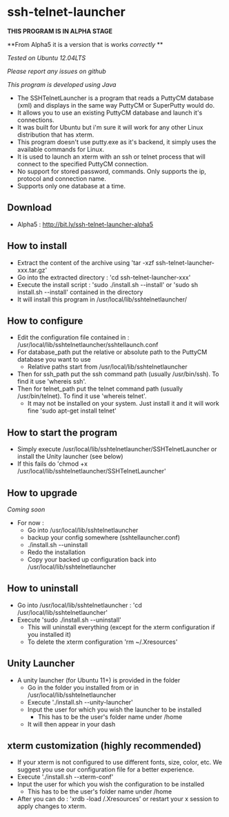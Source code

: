 # ssh-telnet-launcher #

**THIS PROGRAM IS IN ALPHA STAGE**

**From Alpha5 it is a version that is works *correctly* **

*Tested on Ubuntu 12.04LTS*

*Please report any issues on github*

*This program is developed using Java*

  - The SSHTelnetLauncher is a program that reads a PuttyCM database (xml) and displays in the same way PuttyCM or SuperPutty would do.
  - It allows you to use an existing PuttyCM database and launch it's connections.
  - It was built for Ubuntu but i'm sure it will work for any other Linux distribution that has xterm.
  - This program doesn't use putty.exe as it's backend, it simply uses the available commands for Linux.
  - It is used to launch an xterm with an ssh or telnet process that will connect to the specified PuttyCM connection.
  - No support for stored password, commands. Only supports the ip, protocol and connection name.
  - Supports only one database at a time.

## Download ##
  - Alpha5 : http://bit.ly/ssh-telnet-launcher-alpha5

## How to install ##
  - Extract the content of the archive using 'tar -xzf ssh-telnet-launcher-xxx.tar.gz'
  - Go into the extracted directory : 'cd ssh-telnet-launcher-xxx'
  - Execute the install script : 'sudo ./install.sh --install' or 'sudo sh install.sh --install' contained in the directory
  - It will install this program in /usr/local/lib/sshtelnetlauncher/

## How to configure ##
  - Edit the configuration file contained in : /usr/local/lib/sshtelnetlauncher/sshtellaunch.conf
  - For database_path put the relative or absolute path to the PuttyCM database you want to use
  	- Relative paths start from /usr/local/lib/sshtelnetlauncher
  - Then for ssh_path put the ssh command path (usually /usr/bin/ssh). To find it use 'whereis ssh'.
  - Then for telnet_path put the telnet command path (usually /usr/bin/telnet). To find it use 'whereis telnet'.
  	- It may not be installed on your system. Just install it and it will work fine 'sudo apt-get install telnet'

## How to start the program ##
  - Simply execute /usr/local/lib/sshtelnetlauncher/SSHTelnetLauncher or install the Unity launcher (see below)
  - If this fails do 'chmod +x /usr/local/lib/sshtelnetlauncher/SSHTelnetLauncher'

## How to upgrade ##
*Coming soon*
  - For now :
    - Go into /usr/local/lib/sshtelnetlauncher
  	- backup your config somewhere (sshtellauncher.conf)
  	- ./install.sh --uninstall
  	- Redo the installation
  	- Copy your backed up configuration back into /usr/local/lib/sshtelnetlauncher

## How to uninstall ##
  - Go into /usr/local/lib/sshtelnetlauncher : 'cd /usr/local/lib/sshtelnetlauncher'
  - Execute 'sudo ./install.sh --uninstall'
    - This will uninstall everything (except for the xterm configuration if you installed it)
    - To delete the xterm configuration 'rm ~/.Xresources'

## Unity Launcher ##
  - A unity launcher (for Ubuntu 11+) is provided in the folder
  	- Go in the folder you installed from or in /usr/local/lib/sshtelnetlauncher
  	- Execute './install.sh --unity-launcher'
  	- Input the user for which you wish the launcher to be installed
  	  - This has to be the user's folder name under /home
  	- It will then appear in your dash

## xterm customization (highly recommended) ##
  - If your xterm is not configured to use different fonts, size, color, etc. We suggest you use our configuration file for a better experience.
  - Execute './install.sh --xterm-conf'
  - Input the user for which you wish the configuration to be installed
 	- This has to be the user's folder name under /home
  - After you can do : 'xrdb -load <user>/.Xresources' or restart your x session to apply changes to xterm.
